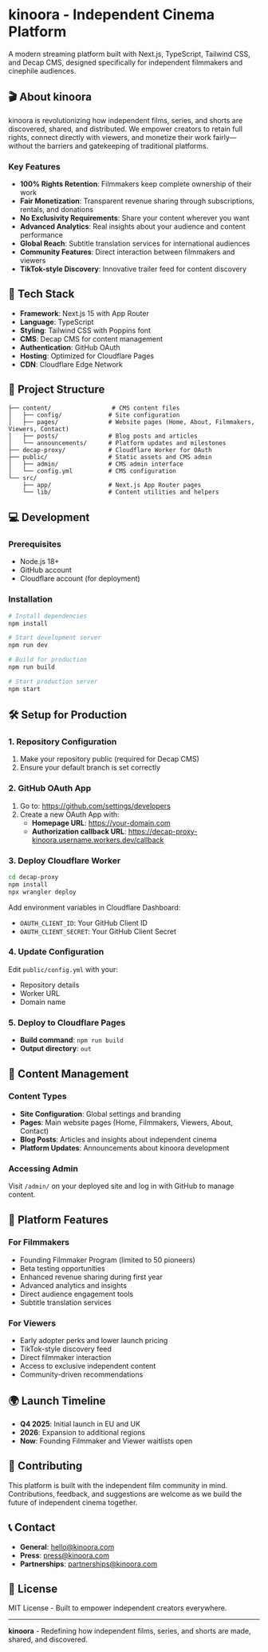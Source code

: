 # kinoora - Independent Cinema Platform

A modern streaming platform built with Next.js, TypeScript, Tailwind CSS, and Decap CMS, designed specifically for independent filmmakers and cinephile audiences.

## 🎬 About kinoora

kinoora is revolutionizing how independent films, series, and shorts are discovered, shared, and distributed. We empower creators to retain full rights, connect directly with viewers, and monetize their work fairly—without the barriers and gatekeeping of traditional platforms.

### Key Features

- **100% Rights Retention**: Filmmakers keep complete ownership of their work
- **Fair Monetization**: Transparent revenue sharing through subscriptions, rentals, and donations
- **No Exclusivity Requirements**: Share your content wherever you want
- **Advanced Analytics**: Real insights about your audience and content performance
- **Global Reach**: Subtitle translation services for international audiences
- **Community Features**: Direct interaction between filmmakers and viewers
- **TikTok-style Discovery**: Innovative trailer feed for content discovery

## 🚀 Tech Stack

- **Framework**: Next.js 15 with App Router
- **Language**: TypeScript
- **Styling**: Tailwind CSS with Poppins font
- **CMS**: Decap CMS for content management
- **Authentication**: GitHub OAuth
- **Hosting**: Optimized for Cloudflare Pages
- **CDN**: Cloudflare Edge Network

## 📁 Project Structure

```
├── content/                 # CMS content files
│   ├── config/             # Site configuration
│   ├── pages/              # Website pages (Home, About, Filmmakers, Viewers, Contact)
│   ├── posts/              # Blog posts and articles
│   └── announcements/      # Platform updates and milestones
├── decap-proxy/            # Cloudflare Worker for OAuth
├── public/                 # Static assets and CMS admin
│   ├── admin/              # CMS admin interface
│   └── config.yml          # CMS configuration
└── src/
    ├── app/                # Next.js App Router pages
    └── lib/                # Content utilities and helpers
```

## 💻 Development

### Prerequisites
- Node.js 18+ 
- GitHub account
- Cloudflare account (for deployment)

### Installation

```bash
# Install dependencies
npm install

# Start development server
npm run dev

# Build for production
npm run build

# Start production server
npm start
```

## 🛠️ Setup for Production

### 1. Repository Configuration
1. Make your repository public (required for Decap CMS)
2. Ensure your default branch is set correctly

### 2. GitHub OAuth App
1. Go to: https://github.com/settings/developers
2. Create a new OAuth App with:
   - **Homepage URL**: https://your-domain.com
   - **Authorization callback URL**: https://decap-proxy-kinoora.username.workers.dev/callback

### 3. Deploy Cloudflare Worker
```bash
cd decap-proxy
npm install
npx wrangler deploy
```

Add environment variables in Cloudflare Dashboard:
- `OAUTH_CLIENT_ID`: Your GitHub Client ID
- `OAUTH_CLIENT_SECRET`: Your GitHub Client Secret

### 4. Update Configuration
Edit `public/config.yml` with your:
- Repository details
- Worker URL
- Domain name

### 5. Deploy to Cloudflare Pages
- **Build command**: `npm run build`
- **Output directory**: `out`

## 📝 Content Management

### Content Types

- **Site Configuration**: Global settings and branding
- **Pages**: Main website pages (Home, Filmmakers, Viewers, About, Contact)
- **Blog Posts**: Articles and insights about independent cinema
- **Platform Updates**: Announcements about kinoora development

### Accessing Admin
Visit `/admin/` on your deployed site and log in with GitHub to manage content.

## 🎯 Platform Features

### For Filmmakers
- Founding Filmmaker Program (limited to 50 pioneers)
- Beta testing opportunities
- Enhanced revenue sharing during first year
- Advanced analytics and insights
- Direct audience engagement tools
- Subtitle translation services

### For Viewers
- Early adopter perks and lower launch pricing
- TikTok-style discovery feed
- Direct filmmaker interaction
- Access to exclusive independent content
- Community-driven recommendations

## 🌍 Launch Timeline

- **Q4 2025**: Initial launch in EU and UK
- **2026**: Expansion to additional regions
- **Now**: Founding Filmmaker and Viewer waitlists open

## 🤝 Contributing

This platform is built with the independent film community in mind. Contributions, feedback, and suggestions are welcome as we build the future of independent cinema together.

## 📞 Contact

- **General**: hello@kinoora.com
- **Press**: press@kinoora.com
- **Partnerships**: partnerships@kinoora.com

## 📄 License

MIT License - Built to empower independent creators everywhere.

---

**kinoora** - Redefining how independent films, series, and shorts are made, shared, and discovered. 